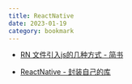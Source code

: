 ```yaml
---
title: ReactNative
date: 2023-01-19
category: bookmark
---
```


- [RN 文件引入js的几种方式 - 简书](https://www.jianshu.com/p/320f9cc607fc)

- [ReactNative - 封装自己的库](https://gitbook.cn/gitchat/column/5aa8a68b0bb9e857450e2308/topic/5aa8c5830bb9e857450e2aef)
